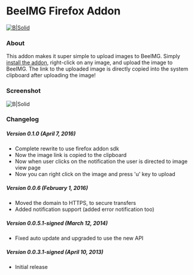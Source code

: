 # BeeIMG Firefox Addon

[![B|Solid](https://i.beeimg.com/resources/images/logo.png)](https://beeimg.com/)

### About

This addon makes it super simple to upload images to BeeIMG. Simply [install the addon](https://addons.mozilla.org/firefox/addon/beeimg-firefox-uploader/), right-click on any image, and upload the image to BeeIMG. The link to the uploaded image is directly copied into the system clipboard after uploading the image!

### Screenshot

![B|Solid](https://beeimg.com/images/y89449136742.png)

### Changelog

##### Version 0.1.0 (April 7, 2016)
- Complete rewrite to use firefox addon sdk
- Now the image link is copied to the clipboard 
- Now when user clicks on the notification the user is directed to image view page
- Now you can right click on the image and press 'u' key to upload

##### Version 0.0.6 (February 1, 2016)
- Moved the domain to HTTPS, to secure transfers
- Added notification support (added error notification too)

##### Version 0.0.5.1-signed (March 12, 2014)
- Fixed auto update and upgraded to use the new API

##### Version 0.0.3.1-signed (April 10, 2013)
- Initial release
